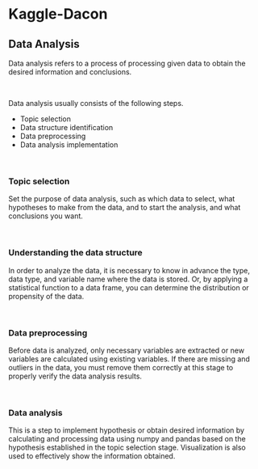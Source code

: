 # Kaggle-Dacon
## Data Analysis

Data analysis refers to a process of processing given data to obtain the desired information and conclusions.

<br>

Data analysis usually consists of the following steps.

- Topic selection
- Data structure identification
- Data preprocessing
- Data analysis implementation

<br>

### Topic selection

Set the purpose of data analysis, such as which data to select, what hypotheses to make from the data, and to start the analysis, and what conclusions you want.

<br>

### Understanding the data structure
In order to analyze the data, it is necessary to know in advance the type, data type, and variable name where the data is stored.
Or, by applying a statistical function to a data frame, you can determine the distribution or propensity of the data.

<br>

### Data preprocessing
Before data is analyzed, only necessary variables are extracted or new variables are calculated using existing variables.
If there are missing and outliers in the data, you must remove them correctly at this stage to properly verify the data analysis results.

<br>

### Data analysis
This is a step to implement hypothesis or obtain desired information by calculating and processing data using numpy and pandas based on the hypothesis established in the topic selection stage.
Visualization is also used to effectively show the information obtained.

<br>
